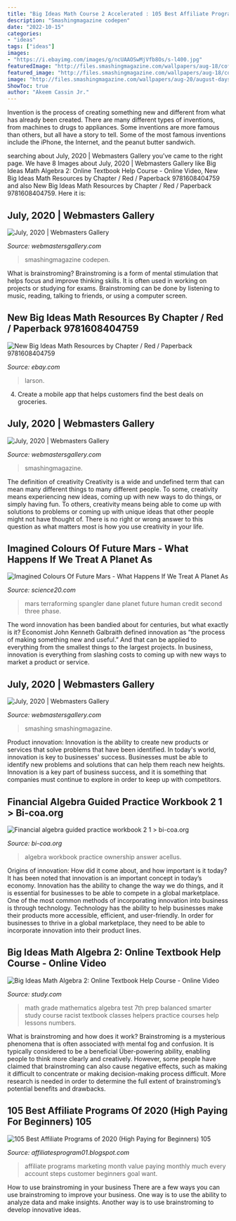 ```yaml
---
title: "Big Ideas Math Course 2 Accelerated : 105 Best Affiliate Programs Of 2020 (high Paying For Beginners) 105"
description: "Smashingmagazine codepen"
date: "2022-10-15"
categories:
- "ideas"
tags: ["ideas"]
images:
- "https://i.ebayimg.com/images/g/ncUAAOSwMjVfb8Os/s-l400.jpg"
featuredImage: "http://files.smashingmagazine.com/wallpapers/aug-18/coffee-break-time/nocal/aug-18-coffee-break-time-nocal-1366x768.png"
featured_image: "http://files.smashingmagazine.com/wallpapers/aug-18/coffee-break-time/nocal/aug-18-coffee-break-time-nocal-1366x768.png"
image: "http://files.smashingmagazine.com/wallpapers/aug-20/august-days/cal/aug-20-august-days-cal-1366x768.jpg"
ShowToc: true
author: "Akeem Cassin Jr."
---
```



Invention is the process of creating something new and different from what has already been created. There are many different types of inventions, from machines to drugs to appliances. Some inventions are more famous than others, but all have a story to tell. Some of the most famous inventions include the iPhone, the Internet, and the peanut butter sandwich.

	

		
searching about July, 2020 | Webmasters Gallery you've came to the right page. We have 8 Images about July, 2020 | Webmasters Gallery like Big Ideas Math Algebra 2: Online Textbook Help Course - Online Video, New Big Ideas Math Resources by Chapter / Red / Paperback 9781608404759 and also New Big Ideas Math Resources by Chapter / Red / Paperback 9781608404759. Here it is:
		
    
## July, 2020 | Webmasters Gallery

<img loading=lazy src="http://files.smashingmagazine.com/wallpapers/aug-20/august-days/cal/aug-20-august-days-cal-1366x768.jpg" onerror="this.onerror=null;this.src='https://tse1.mm.bing.net/th?id=OIP.Ie43YuZ8xLYTVkCor9MXlwHaEK&amp;pid=15.1';" alt="July, 2020 | Webmasters Gallery">

_Source: webmastersgallery.com_

>smashingmagazine codepen. 

	

What is brainstroming?
Brainstroming is a form of mental stimulation that helps focus and improve thinking skills. It is often used in working on projects or studying for exams. Brainstroming can be done by listening to music, reading, talking to friends, or using a computer screen.

    
## New Big Ideas Math Resources By Chapter / Red / Paperback 9781608404759

<img loading=lazy src="https://i.ebayimg.com/images/g/ncUAAOSwMjVfb8Os/s-l400.jpg" onerror="this.onerror=null;this.src='https://tse3.mm.bing.net/th?id=OIP.bG0Hb6WCQmpqf8pMoUjZ3wAAAA&amp;pid=15.1';" alt="New Big Ideas Math Resources by Chapter / Red / Paperback 9781608404759">

_Source: ebay.com_

>larson. 

	

4. Create a mobile app that helps customers find the best deals on groceries. 

    
## July, 2020 | Webmasters Gallery

<img loading=lazy src="http://files.smashingmagazine.com/wallpapers/aug-18/coffee-break-time/nocal/aug-18-coffee-break-time-nocal-1366x768.png" onerror="this.onerror=null;this.src='https://tse2.mm.bing.net/th?id=OIP.I3WVGZ0nzLzF0dd8fPRjhgHaEK&amp;pid=15.1';" alt="July, 2020 | Webmasters Gallery">

_Source: webmastersgallery.com_

>smashingmagazine. 

	

The definition of creativity
Creativity is a wide and undefined term that can mean many different things to many different people. To some, creativity means experiencing new ideas, coming up with new ways to do things, or simply having fun. To others, creativity means being able to come up with solutions to problems or coming up with unique ideas that other people might not have thought of. There is no right or wrong answer to this question as what matters most is how you use creativity in your life.

    
## Imagined Colours Of Future Mars - What Happens If We Treat A Planet As

<img loading=lazy src="http://www.science20.com/files/images/terraforming_mars_stage2_-_green_mars_dane_spangler.jpg" onerror="this.onerror=null;this.src='https://tse2.mm.bing.net/th?id=OIP.m6l3CkB3CQiv4jpt66_oQwHaEf&amp;pid=15.1';" alt="Imagined Colours Of Future Mars - What Happens If We Treat A Planet As">

_Source: science20.com_

>mars terraforming spangler dane planet future human credit second three phase. 

	

The word innovation has been bandied about for centuries, but what exactly is it? Economist John Kenneth Galbraith defined innovation as “the process of making something new and useful.” And that can be applied to everything from the smallest things to the largest projects. In business, innovation is everything from slashing costs to coming up with new ways to market a product or service.

    
## July, 2020 | Webmasters Gallery

<img loading=lazy src="http://files.smashingmagazine.com/wallpapers/aug-17/hello-again/nocal/aug-17-hello-again-nocal-1600x1200.png" onerror="this.onerror=null;this.src='https://tse4.mm.bing.net/th?id=OIP.6joLEfZXim2nn14ceksUfwHaFj&amp;pid=15.1';" alt="July, 2020 | Webmasters Gallery">

_Source: webmastersgallery.com_

>smashing smashingmagazine. 

	

Product innovation:
Innovation is the ability to create new products or services that solve problems that have been identified. In today's world, innovation is key to businesses' success. Businesses must be able to identify new problems and solutions that can help them reach new heights. Innovation is a key part of business success, and it is something that companies must continue to explore in order to keep up with competitors.

    
## Financial Algebra Guided Practice Workbook 2 1 &gt; Bi-coa.org

<img loading=lazy src="https://bi-coa.org/img/880197.png" onerror="this.onerror=null;this.src='https://tse2.mm.bing.net/th?id=OIP.Ldc5cCAXKvx7UoIu8i9NfAHaJ4&amp;pid=15.1';" alt="Financial algebra guided practice workbook 2 1 &gt; bi-coa.org">

_Source: bi-coa.org_

>algebra workbook practice ownership answer acellus. 

	

Origins of innovation: How did it come about, and how important is it today?
It has been noted that innovation is an important concept in today’s economy. Innovation has the ability to change the way we do things, and it is essential for businesses to be able to compete in a global marketplace. One of the most common methods of incorporating innovation into business is through technology. Technology has the ability to help businesses make their products more accessible, efficient, and user-friendly. In order for businesses to thrive in a global marketplace, they need to be able to incorporate innovation into their product lines.

    
## Big Ideas Math Algebra 2: Online Textbook Help Course - Online Video

<img loading=lazy src="https://study.com/cimages/course-image/big-ideas-math-algebra-2-online-textbook-help_212404_large.jpg" onerror="this.onerror=null;this.src='https://tse3.mm.bing.net/th?id=OIP.nNBDlJAoPqM0xYtb-YpBEgHaEK&amp;pid=15.1';" alt="Big Ideas Math Algebra 2: Online Textbook Help Course - Online Video">

_Source: study.com_

>math grade mathematics algebra test 7th prep balanced smarter study course racist textbook classes helpers practice courses help lessons numbers. 

	

What is brainstroming and how does it work?
Brainstroming is a mysterious phenomena that is often associated with mental fog and confusion. It is typically considered to be a beneficial Über-powering ability, enabling people to think more clearly and creatively. However, some people have claimed that brainstroming can also cause negative effects, such as making it difficult to concentrate or making decision-making process difficult. More research is needed in order to determine the full extent of brainstroming’s potential benefits and drawbacks.

    
## 105 Best Affiliate Programs Of 2020 (High Paying For Beginners) 105

<img loading=lazy src="https://www.adamenfroy.com/wp-content/uploads/Monthly-Recurring-Revenue-1.jpg" onerror="this.onerror=null;this.src='https://tse4.mm.bing.net/th?id=OIP.ezEq7-LJAT-h8a_wlIbQaQHaD3&amp;pid=15.1';" alt="105 Best Affiliate Programs of 2020 (High Paying for Beginners) 105">

_Source: affiliatesprogram01.blogspot.com_

>affiliate programs marketing month value paying monthly much every account steps customer beginners goal want. 

	

How to use brainstroming in your business
There are a few ways you can use brainstroming to improve your business. One way is to use the ability to analyze data and make insights. Another way is to use brainstroming to develop innovative ideas.

